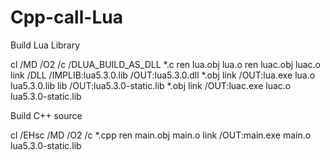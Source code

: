 # Cpp-call-Lua

Build Lua Library

cl /MD /O2 /c /DLUA_BUILD_AS_DLL *.c
ren lua.obj lua.o
ren luac.obj luac.o
link /DLL /IMPLIB:lua5.3.0.lib /OUT:lua5.3.0.dll *.obj 
link /OUT:lua.exe lua.o lua5.3.0.lib 
lib /OUT:lua5.3.0-static.lib *.obj
link /OUT:luac.exe luac.o lua5.3.0-static.lib

Build C++ source

cl /EHsc /MD /O2 /c *.cpp
ren main.obj main.o
link /OUT:main.exe main.o lua5.3.0-static.lib

